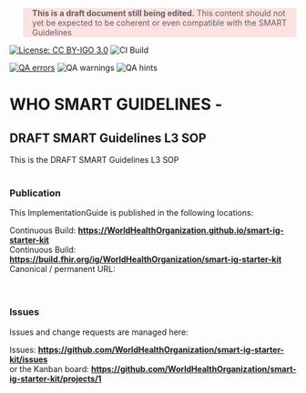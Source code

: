<div>
<blockquote style="background-color: rgba(255, 160, 160, 0.3);">
	<strong>This is a draft document still being edited.</strong>
	This content should not yet be expected to be coherent or even compatible with the SMART Guidelines
</blockquote>
</div>

[![License: CC BY-IGO 3.0](https://licensebuttons.net/l/by-nc/3.0/igo/80x15.png)](https://creativecommons.org/licenses/by/3.0/igo)
![CI Build](https://img.shields.io/github/actions/workflow/status/worldhealthorganization/smart-ig-starter-kit/ghbuild.yml)  
  

[![QA errors](https://img.shields.io/badge/dynamic/json?url=https%3A%2F%2Fworldhealthorganization.github.io%2Fsmart-ig-starter-kit%2Fqa.json&query=%24.errs&logoColor=red&label=QA%20errors&color=yellow)](https://worldhealthorganization.github.io/smart-ig-starter-kit/qa.html)
![QA warnings](https://img.shields.io/badge/dynamic/json?url=https%3A%2F%2Fworldhealthorganization.github.io%2Fsmart-ig-starter-kit%2Fqa.json&query=%24.warnings&logoColor=orange&label=QA%20warnings&color=yellow)
![QA hints](https://img.shields.io/badge/dynamic/json?url=https%3A%2F%2Fworldhealthorganization.github.io%2Fsmart-ig-starter-kit%2Fqa.json&query=%24.hints&logoColor=yellow&label=QA%20hints&color=yellow)


# WHO SMART GUIDELINES -


DRAFT SMART Guidelines L3 SOP
---
This is the DRAFT SMART Guidelines L3 SOP
<br> </br>
###
### Publication
This ImplementationGuide is published in the following locations:


Continuous Build:  __https://WorldHealthOrganization.github.io/smart-ig-starter-kit__  
Continuous Build:  __https://build.fhir.org/ig/WorldHealthOrganization/smart-ig-starter-kit__  
Canonical / permanent URL:   
<br> </br>

### Issues
Issues and change requests are managed here:  

Issues:  __https://github.com/WorldHealthOrganization/smart-ig-starter-kit/issues__  
    or the Kanban board: __https://github.com/WorldHealthOrganization/smart-ig-starter-kit/projects/1__

